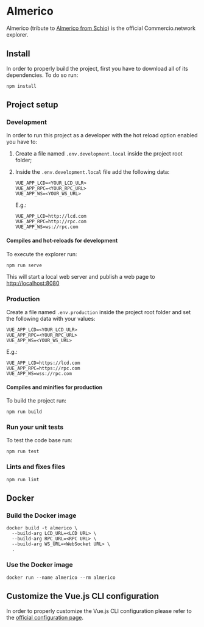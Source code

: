 # Almerico

Almerico (tribute to [Almerico from Schio](https://it.wikipedia.org/wiki/Almerico_da_Schio)) is the official Commercio.network explorer.

## Install

In order to properly build the project, first you have to download all of its dependencies. To do so run:

```shell
npm install
```

## Project setup

### Development

In order to run this project as a developer with the hot reload option enabled you have to:

1. Create a file named `.env.development.local` inside the project root folder;
2. Inside the `.env.development.local` file add the following data:

    ```env
    VUE_APP_LCD=<YOUR_LCD_ULR>
    VUE_APP_RPC=<YOUR_RPC_URL>
    VUE_APP_WS=<YOUR_WS_URL>
    ```

    E.g.:

    ```env
    VUE_APP_LCD=http://lcd.com
    VUE_APP_RPC=http://rpc.com
    VUE_APP_WS=ws://rpc.com
    ```

#### Compiles and hot-reloads for development

To execute the explorer run:

```shell
npm run serve
```

This will start a local web server and publish a web page to <http://localhost:8080>

### Production

Create a file named `.env.production` inside the project root folder and set the following data with your values:

```env
VUE_APP_LCD=<YOUR_LCD_ULR>
VUE_APP_RPC=<YOUR_RPC_URL>
VUE_APP_WS=<YOUR_WS_URL>
```
  
E.g.:

```env
VUE_APP_LCD=https://lcd.com
VUE_APP_RPC=https://rpc.com
VUE_APP_WS=wss://rpc.com
```

#### Compiles and minifies for production

To build the project run:

```shell
npm run build
```

### Run your unit tests

To test the code base run:

```shell
npm run test
```

### Lints and fixes files

```shell
npm run lint
```

## Docker

### Build the Docker image

```shell
docker build -t almerico \
  --build-arg LCD_URL=<LCD URL> \
  --build-arg RPC_URL=<RPC URL> \
  --build-arg WS_URL=<WebSocket URL> \
  .
```

### Use the Docker image

```shell
docker run --name almerico --rm almerico
```

## Customize the Vue.js CLI configuration

In order to properly customize the Vue.js CLI configuration please refer to the [official configuration page](https://cli.vuejs.org/config/).
